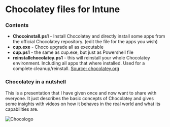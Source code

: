 # Chocolatey files for Intune

### Contents
* **Chocoinstall.ps1** - Install Chocolatey and directly install some apps from the official Chocolatey repository. (edit the file for the apps you wish)
* **cup.exe** - Choco upgrade all as executable
* **cup.ps1** - the same as cup.exe, but just as Powershell file
* **reinstallchocolatey.ps1** - this will reinstall your whole Chocolatey environment. Including all apps that where installed. Used for a complete cleanup/reinstall.
[Source: chocolatey.org](https://chocolatey.org/)

### Chocolatey in a nutshell
This is a presentation that I have given once and now want to share with everyone. It just describes the basic concepts of Chocolatey and gives some insights with videos on how it behaves in the real world and what its capabilities are.

![Chocologo](https://oceanleaf.ch/content/images/2020/06/chocolatey-1.png)
